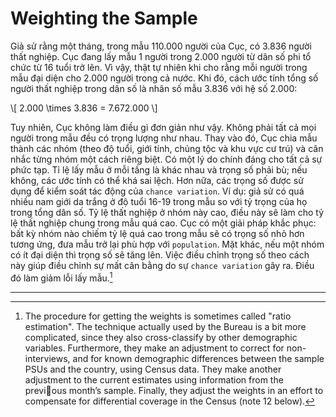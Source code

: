 # Weighting the Sample

Giả sử rằng một tháng, trong mẫu 110.000 người của Cục, có 3.836 người thất nghiệp. Cục đang lấy mẫu 1 người trong 2.000 người từ dân số phi tổ chức từ 16 tuổi trở lên. Vì vậy, thật tự nhiên khi cho rằng mỗi người trong mẫu đại diện cho 2.000 người trong cả nước. Khi đó, cách ước tính tổng số người thất nghiệp trong dân số là nhân số mẫu 3.836 với hệ số 2.000:

\\[
2.000 \times 3.836 = 7.672.000
\\]

Tuy nhiên, Cục không làm điều gì đơn giản như vậy. Không phải tất cả mọi người trong mẫu đều có trọng lượng như nhau. Thay vào đó, Cục chia mẫu thành các nhóm (theo độ tuổi, giới tính, chủng tộc và khu vực cư trú) và cân nhắc từng nhóm một cách riêng biệt.
Có một lý do chính đáng cho tất cả sự phức tạp. Tỉ lệ lấy mẫu ở mỗi tầng là khác nhau và trọng số phải bù; nếu không, các ước tính có thể khá sai lệch. Hơn nữa, các trọng số được sử dụng để kiểm soát tác động của `chance variation`. Ví dụ: giả sử có quá nhiều nam giới da trắng ở độ tuổi 16-19 trong mẫu so với tỷ trọng của họ trong tổng dân số. Tỷ lệ thất nghiệp ở nhóm này cao, điều này sẽ làm cho tỷ lệ thất nghiệp chung trong mẫu quá cao. Cục có một giải pháp khắc phục: bất kỳ nhóm nào chiếm tỷ lệ quá cao trong mẫu sẽ có trọng số nhỏ hơn tương ứng, đưa mẫu trở lại phù hợp với `population`. Mặt khác, nếu một nhóm có ít đại diện thì trọng số sẽ tăng lên. Việc điều chỉnh trọng số theo cách này giúp điều chỉnh sự mất cân bằng do sự `chance variation` gây ra. Điều đó làm giảm lỗi lấy mẫu.[^8]

---

[^8]: The procedure for getting the weights is sometimes called "ratio estimation". The technique actually used by the Bureau is a bit more complicated, since they also cross-classify by other demographic variables. Furthermore, they make an adjustment to correct for non-interviews, and for known demographic differences between the sample PSUs and the country, using Census data. They make another adjustment to the current estimates using information from the previous month’s sample. Finally, they adjust the weights in an effort to compensate for differential coverage in the Census (note 12 below).

